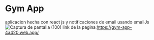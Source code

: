 # Gym App
aplicacion hecha con react js y notificaciones de email usando emailJs
![Captura de pantalla (100)](https://user-images.githubusercontent.com/105133048/231955087-e1788280-7b5b-4758-9da4-67e2e2405bb1.png)
link de la pagina:https://gym-app-4a420.web.app/
